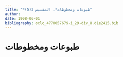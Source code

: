 ```yaml
---
title: "*طبوعات ومخطوطات*. المقتبس 3(5)"
author: 
date: 1908-06-01
bibliography: oclc_4770057679-i_29-div_8.d1e2415.bib
---
```




#  طبوعات ومخطوطات 


